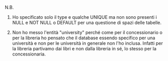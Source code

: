 N.B. 

1. Ho specificato solo il type e qualche UNIQUE ma non sono presenti i NULL e NOT NULL o DEFAULT per una questione di spazi delle tabelle. 

2. Non ho messo l'entità "university" perché come per il concessionario o per la libreria ho pensato che il database essendo specifico per una università e non per le università in generale non l'ho inclusa. Infatti per la libreria partivamo dai libri e non dalla libreria in sé, lo stesso per la concessionaria.